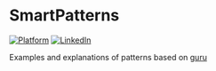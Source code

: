 # SmartPatterns

[![Platform](https://img.shields.io/badge/platform-android-green.svg)](http://developer.android.com/index.html)
[![LinkedIn](https://img.shields.io/badge/LinkedIn-Alesh-blue)](https://www.linkedin.com/in/dmitry-aleshkov)

Examples and explanations of patterns based on [guru](https://refactoring.guru/design-patterns)